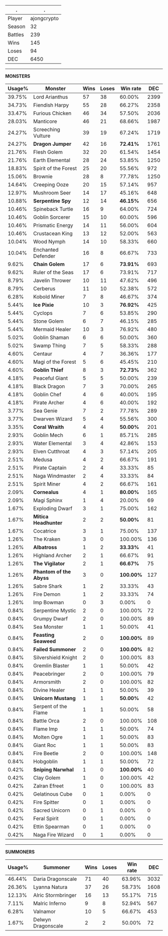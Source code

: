 .|.
|-|-
Player|ajongcrypto
Season|32
Battles|239
Wins|145
Loses|94
DEC|6450

---
**MONSTERS**

Usage%|Monster|Wins|Loses|Win rate|DEC|
-|-|-|-|-|-|
39.75%|Lord Arianthus|57|38|60.00%|2399|
34.73%|Fiendish Harpy|55|28|66.27%|2358|
33.47%|Furious Chicken|46|34|57.50%|2036|
28.03%|Manticore|46|21|68.66%|1987|
24.27%|Screeching Vulture|39|19|67.24%|1719|
24.27%|**Dragon Jumper**|42|16|**72.41%**|1761|
21.76%|Flesh Golem|32|20|61.54%|1454|
21.76%|Earth Elemental|28|24|53.85%|1250|
18.83%|Spirit of the Forest|25|20|55.56%|972|
15.06%|Brownie|28|8|77.78%|1250|
14.64%|Creeping Ooze|20|15|57.14%|957|
12.97%|Mushroom Seer|14|17|45.16%|648|
10.88%|**Serpentine Spy**|12|14|**46.15%**|656|
10.46%|Spineback Turtle|16|9|64.00%|724|
10.46%|Goblin Sorcerer|15|10|60.00%|596|
10.46%|Prismatic Energy|14|11|56.00%|604|
10.46%|Crustacean King|13|12|52.00%|563|
10.04%|Wood Nymph|14|10|58.33%|660|
10.04%|Enchanted Defender|16|8|66.67%|733|
9.62%|**Chain Golem**|17|6|**73.91%**|693|
9.62%|Ruler of the Seas|17|6|73.91%|717|
8.79%|Javelin Thrower|10|11|47.62%|496|
8.79%|Cerberus|11|10|52.38%|572|
6.28%|Kobold Miner|7|8|46.67%|374|
5.44%|**Ice Pixie**|10|3|**76.92%**|425|
5.44%|Cyclops|7|6|53.85%|290|
5.44%|Stone Golem|6|7|46.15%|285|
5.44%|Mermaid Healer|10|3|76.92%|480|
5.02%|Goblin Shaman|6|6|50.00%|360|
5.02%|Swamp Thing|7|5|58.33%|288|
4.60%|Centaur|4|7|36.36%|177|
4.60%|Magi of the Forest|5|6|45.45%|210|
4.60%|**Goblin Thief**|8|3|**72.73%**|362|
4.18%|Peaceful Giant|5|5|50.00%|239|
4.18%|Black Dragon|7|3|70.00%|265|
4.18%|Goblin Chef|4|6|40.00%|195|
4.18%|Pirate Archer|4|6|40.00%|192|
3.77%|Sea Genie|7|2|77.78%|289|
3.77%|Dwarven Wizard|5|4|55.56%|300|
3.35%|**Coral Wraith**|4|4|**50.00%**|201|
2.93%|Goblin Mech|6|1|85.71%|285|
2.93%|Water Elemental|3|4|42.86%|153|
2.93%|Elven Cutthroat|4|3|57.14%|205|
2.51%|Medusa|4|2|66.67%|191|
2.51%|Pirate Captain|2|4|33.33%|85|
2.51%|Naga Windmaster|2|4|33.33%|84|
2.51%|Spirit Miner|4|2|66.67%|161|
2.09%|**Cornealus**|4|1|**80.00%**|165|
2.09%|Magi Sphinx|1|4|20.00%|69|
1.67%|Exploding Dwarf|3|1|75.00%|162|
1.67%|**Mitica Headhunter**|2|2|**50.00%**|81|
1.67%|Cocatrice|3|1|75.00%|137|
1.26%|The Kraken|3|0|100.00%|136|
1.26%|**Albatross**|1|2|**33.33%**|41|
1.26%|Highland Archer|2|1|66.67%|91|
1.26%|**The Vigilator**|2|1|**66.67%**|75|
1.26%|**Phantom of the Abyss**|3|0|**100.00%**|127|
1.26%|Sabre Shark|1|2|33.33%|43|
1.26%|Fire Demon|1|2|33.33%|74|
1.26%|Imp Bowman|0|3|0.00%|0|
0.84%|Serpentine Mystic|2|0|100.00%|72|
0.84%|Grumpy Dwarf|2|0|100.00%|89|
0.84%|Sea Monster|1|1|50.00%|41|
0.84%|**Feasting Seaweed**|2|0|**100.00%**|89|
0.84%|**Failed Summoner**|2|0|**100.00%**|82|
0.84%|Silvershield Knight|2|0|100.00%|83|
0.84%|Gremlin Blaster|1|1|50.00%|42|
0.84%|Peacebringer|2|0|100.00%|79|
0.84%|Armorsmith|2|0|100.00%|82|
0.84%|Divine Healer|1|1|50.00%|39|
0.84%|**Unicorn Mustang**|1|1|**50.00%**|42|
0.84%|Serpent of the Flame|1|1|50.00%|58|
0.84%|Battle Orca|2|0|100.00%|108|
0.84%|Flame Imp|1|1|50.00%|74|
0.84%|Molten Ogre|1|1|50.00%|83|
0.84%|Giant Roc|1|1|50.00%|83|
0.84%|Fire Beetle|2|0|100.00%|148|
0.84%|Hobgoblin|1|1|50.00%|72|
0.42%|**Sniping Narwhal**|1|0|**100.00%**|40|
0.42%|Clay Golem|1|0|100.00%|42|
0.42%|Zalran Efreet|1|0|100.00%|83|
0.42%|Gelatinous Cube|0|1|0.00%|0|
0.42%|Fire Spitter|0|1|0.00%|0|
0.42%|Sacred Unicorn|0|1|0.00%|0|
0.42%|Feral Spirit|0|1|0.00%|0|
0.42%|Ettin Spearman|0|1|0.00%|0|
0.42%|Naga Fire Wizard|0|1|0.00%|0|

---
**SUMMONERS**

Usage%|Summoner|Wins|Loses|Win rate|DEC|
-|-|-|-|-|-|
46.44%|Daria Dragonscale|71|40|63.96%|3032|
26.36%|Lyanna Natura|37|26|58.73%|1608|
12.13%|Alric Stormbringer|16|13|55.17%|715|
7.11%|Malric Inferno|9|8|52.94%|567|
6.28%|Valnamor|10|5|66.67%|453|
1.67%|Delwyn Dragonscale|2|2|50.00%|72|
